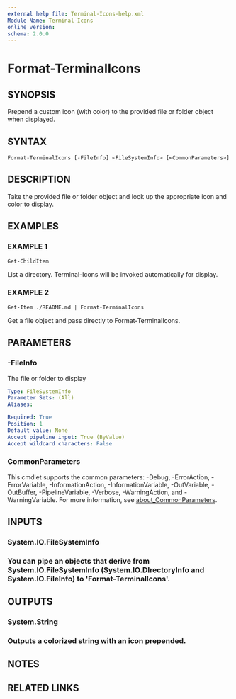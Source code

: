 ```yaml
---
external help file: Terminal-Icons-help.xml
Module Name: Terminal-Icons
online version:
schema: 2.0.0
---
```


# Format-TerminalIcons

## SYNOPSIS
Prepend a custom icon (with color) to the provided file or folder object when displayed.

## SYNTAX

```
Format-TerminalIcons [-FileInfo] <FileSystemInfo> [<CommonParameters>]
```

## DESCRIPTION
Take the provided file or folder object and look up the appropriate icon and color to display.

## EXAMPLES

### EXAMPLE 1
```
Get-ChildItem
```

List a directory.
Terminal-Icons will be invoked automatically for display.

### EXAMPLE 2
```
Get-Item ./README.md | Format-TerminalIcons
```

Get a file object and pass directly to Format-TerminalIcons.

## PARAMETERS

### -FileInfo
The file or folder to display

```yaml
Type: FileSystemInfo
Parameter Sets: (All)
Aliases:

Required: True
Position: 1
Default value: None
Accept pipeline input: True (ByValue)
Accept wildcard characters: False
```

### CommonParameters
This cmdlet supports the common parameters: -Debug, -ErrorAction, -ErrorVariable, -InformationAction, -InformationVariable, -OutVariable, -OutBuffer, -PipelineVariable, -Verbose, -WarningAction, and -WarningVariable. For more information, see [about_CommonParameters](http://go.microsoft.com/fwlink/?LinkID=113216).

## INPUTS

### System.IO.FileSystemInfo
### You can pipe an objects that derive from System.IO.FileSystemInfo (System.IO.DIrectoryInfo and System.IO.FileInfo) to 'Format-TerminalIcons'.
## OUTPUTS

### System.String
### Outputs a colorized string with an icon prepended.
## NOTES

## RELATED LINKS
